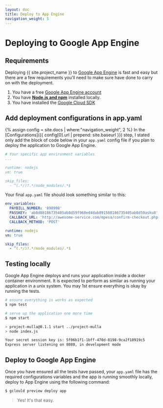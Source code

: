 ```yaml
---
layout: doc
title: Deploy to App Engine
navigation_weight: 5
---
```


# Deploying to Google App Engine

## Requirements

Deploying {{ site.project_name }} to [Google App Engine](https://cloud.google.com/appengine/) is
fast and easy but there are a few requirements you’ll need to make sure have done to carry on
with the deployment.

1. You have a free [Google App Engine account](https://console.cloud.google.com/freetrial)
2. You have [**Node.js and npm**](https://nodejs.org/en/) installed locally.
3. You have installed the [Google Cloud SDK](https://cloud.google.com/sdk/docs/)

## Add deployment configurations in app.yaml

{% assign config = site.docs | where:"navigation_weight", 2 %}
In the [Configurations]({{ config[0].url | prepend: site.baseurl }}) step, I stated only add the block of code below in
your `app.yaml` config file if you plan to deploy the application to Google App Engine.

```yaml
# Your specific app environment variables
...

runtime: nodejs
vm: true

skip_files:
  - ^(.*/)?.*/node_modules/.*$
```

Your final `app.yaml` file should look something similar to this:

```yaml
env_variables:
  PAYBILL_NUMBER: '898998'
  PASSKEY: 'ab8d88186735405ab8d59f968ed4dab891588186735405ab8d59asku8'
  CALLBACK_URL: 'http://awesome-service.com/mpesa/confirm-checkout.php'
  CALLBACK_METHOD: 'POST'

runtime: nodejs
vm: true

skip_files:
  - ^(.*/)?.*/node_modules/.*$
```

## Testing locally

Google App Engine deploys and runs your application inside a docker container environment. It is
expected to perform as similar as running your application in a unix system. You may 1st ensure
everything is okay by running the tests.

```bash
# ensure everything is works as expected
$ npm test
```

```bash
# serve up the application one more time
$ npm start

> project-mulla@0.1.1 start ../project-mulla
> node index.js

Your secret session key is: 5f06b1f1-1bff-470d-8198-9ca2f18919c5
Express server listening on 8080, in development mode
```

## Deploy to Google App Engine

Once you have ensured all the tests have passed, your `app.yaml` file has the required
configurations variables and the app is running smoothly locally, deploy to App Engine using
the following command:

```bash
$ gclould preview deploy app
```

> Yes! It's that easy.
